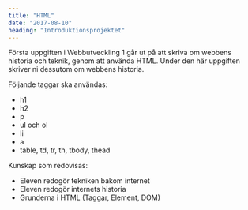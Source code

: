 ```yaml
---
title: "HTML"
date: "2017-08-10"
heading: "Introduktionsprojektet"
---
```


Första uppgiften i Webbutveckling 1 går ut på att skriva om webbens historia och teknik, genom att använda HTML. Under den här uppgiften skriver ni dessutom om webbens historia.

Följande taggar ska användas:

- h1
- h2
- p
- ul och ol
- li
- a
- table, td, tr, th, tbody, thead

Kunskap som redovisas:

- Eleven redogör tekniken bakom internet
- Eleven redogör internets historia
- Grunderna i HTML (Taggar, Element, DOM)
